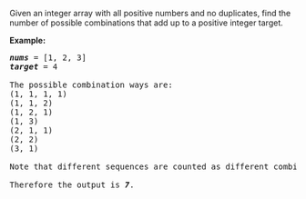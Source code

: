 Given an integer array with all positive numbers and no duplicates, find the number of possible combinations that add up to a positive integer target.

**Example:**
<pre>
<b><i>nums</i></b> = [1, 2, 3]
<b><i>target</i></b> = 4

The possible combination ways are:
(1, 1, 1, 1)
(1, 1, 2)
(1, 2, 1)
(1, 3)
(2, 1, 1)
(2, 2)
(3, 1)

Note that different sequences are counted as different combinations.

Therefore the output is <b><i>7</i></b>.
</pre>
